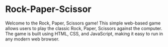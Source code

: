 # Rock-Paper-Scissor

Welcome to the Rock, Paper, Scissors game! This simple web-based game allows users to play the classic Rock, Paper, Scissors against the computer. The game is built using HTML, CSS, and JavaScript, making it easy to run in any modern web browser.
